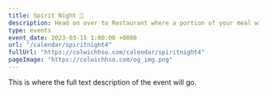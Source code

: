 ```yaml
---
title: Spirit Night 🎉
description: Head on over to Restaurant where a portion of your meal will go back to Colwich HSO.
type: events
event_date: 2023-03-15 1:00:00 +0000
url: "/calendar/spiritnight4"
fullUrl: "https://colwichhso.com/calendar/spiritnight4"
pageImage: "https://colwichhso.com/og_img.png"
---
```

This is where the full text description of the event will go.